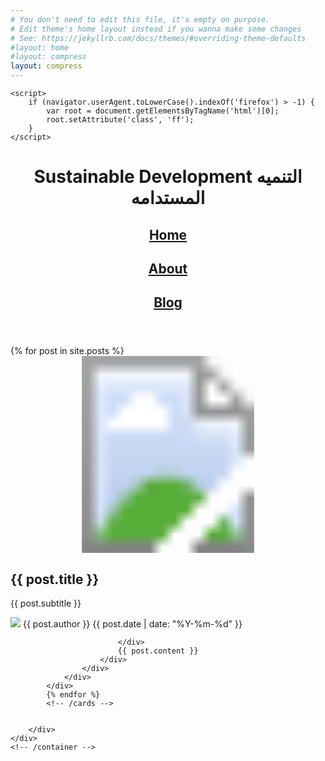 ```yaml
---
# You don't need to edit this file, it's empty on purpose.
# Edit theme's home layout instead if you wanna make some changes
# See: https://jekyllrb.com/docs/themes/#overriding-theme-defaults
#layout: home
#layout: compress
layout: compress
---
```


<html lang="en" class="no-js">
<head>
    <meta charset="UTF-8"/>
    <meta http-equiv="X-UA-Compatible" content="IE=edge">
    <meta name="viewport" content="width=device-width, initial-scale=1">
    <title>{{ site.title }}</title>
    <meta name="description" content="{{ site.description }}"/>
    <meta name="keywords" content="{{ site.keywords }}"/>
    <meta name="author" content="{{ site.author }}"/>
    <link rel="shortcut icon" href="{{ site.baseurl }}/img/favicon.ico">
    <link rel="stylesheet" type="text/css" href="{{ site.baseurl }}/css/normalize.css"/>
    <link rel="stylesheet" type="text/css" href="{{ site.baseurl }}/fonts/font-awesome/css/font-awesome.css"/>
    <link rel="stylesheet" type="text/css" href="{{ site.baseurl }}/css/body.css"/>
    <link rel="stylesheet" type="text/css" href="{{ site.baseurl }}/css/card.css"/>
    <link rel="stylesheet" type="text/css" href="{{ site.baseurl }}/css/pattern.css"/>
    <!--[if IE]>
    <script type="text/javascript" src="js/vendors/html5.min.js"></script>
    <![endif]-->
    
   
    <script>
        if (navigator.userAgent.toLowerCase().indexOf('firefox') > -1) {
            var root = document.getElementsByTagName('html')[0];
            root.setAttribute('class', 'ff');
        }
    </script>
</head>
<body class="demo-1">
<div class="container">
    <header class="codrops-header">
      <h1>Sustainable Development  <span>التنميه المستدامه</span></h1>
      
<nav>
            <h1><a href="{{ site.baseurl }}/">Home</a></h1>
          <h1>  <a href="{{ site.baseurl }}/about">About</a></h1>
           <h1>  <a href="{{ site.baseurl }}/blog">Blog</a></h1>
</nav>


 </header>
    <div class="content">
        <!-- trianglify pattern container -->
        <div class="pattern pattern--hidden"></div>
        <!-- cards -->
        <div class="wrapper">
            {% for post in site.posts %}
            <div class="card" data-id="{{ post.id }}">
                <div class="card__container card__container--closed">
                    <svg class="card__image" xmlns="http://www.w3.org/2000/svg"
                         xmlns:xlink="http://www.w3.org/1999/xlink" viewBox="0 0 1920 1200"
                         preserveAspectRatio="xMidYMid slice">
                        <defs>
                            <clipPath id="{{ post.id }}-clip-path">
                                <polygon class="clip" points="0,1200 0,0 1920,0 1920,1200"></polygon>
                            </clipPath>
                        </defs>
                        <image clip-path="url(#{{ post.id }}-clip-path)" width="1920" height="1200"
                               xlink:href="{{ post.image }}"></image>
                    </svg>
                    <div class="card__content">
                        <i class="card__btn-close fa fa-times"></i>
                        <div class="card__caption">
                            <h2 class="card__title">{{ post.title }}</h2>
                            <p class="card__subtitle">{{ post.subtitle }}</p>
                        </div>
                        <div class="card__copy">
                            <div class="meta">
                                <img class="meta__avatar" src="{{ post.avatar }}"/>
                                <span class="meta__author">{{ post.author }}</span>
                                <span class="meta__date">{{ post.date | date: "%Y-%m-%d" }}</span>
                               
                            </div>
                            {{ post.content }}
                        </div>
                    </div>
                </div>
            </div>
            {% endfor %}
            <!-- /cards -->
            
            
        </div>
    </div>
    <!-- /container -->
</div>




<!-- JS -->
<script src="{{ site.baseurl }}/js/vendors/trianglify.min.js"></script>
<script src="{{ site.baseurl }}/js/vendors/TweenMax.min.js"></script>
<script src="{{ site.baseurl }}/js/vendors/ScrollToPlugin.min.js"></script>
<script src="{{ site.baseurl }}/js/vendors/cash.min.js"></script>
<script src="{{ site.baseurl }}/js/Card-circle.js"></script>
<script src="{{ site.baseurl }}/js/modern-blog.js"></script>
<script src="app.js" ></script>

</body>
</html>

